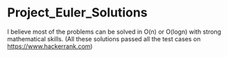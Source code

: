 # Project_Euler_Solutions
I believe most of the problems can be solved in O(n) or O(logn) with strong mathematical skills.
(All these solutions passed all the test cases on https://www.hackerrank.com)
